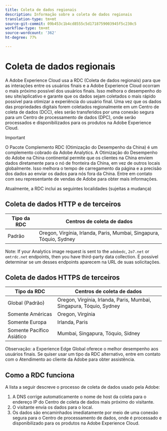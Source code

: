 ```yaml
---
title: Coleta de dados regionais
description: Informação sobre a coleta de dados regionais
translation-type: tm+mt
source-git-commit: 09b453c1b4cd8555c5d1718759003945f5c230c5
workflow-type: tm+mt
source-wordcount: '362'
ht-degree: 77%

---
```



# Coleta de dados regionais

A Adobe Experience Cloud usa a RDC (Coleta de dados regionais) para que as interações entre os usuários finais e a Adobe Experience Cloud ocorram o mais próximo possível dos usuários finais. Isso melhora o desempenho do seu site/aplicativo e garante que os dados sejam coletados o mais rápido possível para otimizar a experiência do usuário final. Uma vez que os dados das propriedades digitais forem coletados regionalmente em um Centro de coleta de dados (DCC), eles serão transferidos por uma conexão segura para um Centro de processamento de dados (DPC), onde serão processados e disponibilizados para os produtos na Adobe Experience Cloud.

>[!IMPORTANT]
>
>O Pacote Complemento RDC (Otimização do Desempenho da China) é um complemento cobrado da Adobe Analytics. A Otimização do Desempenho do Adobe na China continental permite que os clientes na China enviem dados diretamente para o nó de fronteira da China, em vez de outros locais globalmente. Isso melhora o tempo de carregamento da página e a precisão dos dados ao enviar os dados para nós fora da China. Entre em contato com seu representante de vendas de Adobe para obter mais informações.

Atualmente, a RDC inclui as seguintes localidades (sujeitas a mudança)

## Coleta de dados HTTP e de terceiros

| Tipo da RDC | Centros de coleta de dados |
|---------------------|-------------------|
| Padrão | Oregon, Virgínia, Irlanda, Paris, Mumbai, Singapura, Tóquio, Sydney |

Note: If your Analytics image request is sent to the `adobedc`, `2o7.net` or `omtrdc.net` endpoints, then you have third-party data collection. É possível determinar se um desses endpoints aparecem na URL de suas solicitações.

## Coleta de dados HTTPS de terceiros

| Tipo da RDC | Centros de coleta de dados |
|---------------------|-------------------|
| Global (Padrão) | Oregon, Virgínia, Irlanda, Paris, Mumbai, Singapura, Tóquio, Sydney |
| Somente Américas | Oregon, Virgínia |
| Somente Europa | Irlanda, Paris |
| Somente Pacífico Asiático | Mumbai, Singapura, Tóquio, Sidney |

Observação: a Experience Edge Global oferece o melhor desempenho aos usuários finais.  Se quiser usar um tipo da RDC alternativo, entre em contato com o Atendimento ao cliente da Adobe para obter assistência.

## Como a RDC funciona

A lista a seguir descreve o processo de coleta de dados usado pela Adobe:

1. A DNS corrige automaticamente o nome de host da coleta para o endereço IP do Centro de coleta de dados mais próximo do visitante.
1. O visitante envia os dados para o local.
1. Os dados são encaminhados imediatamente por meio de uma conexão segura para o Centro de processamento de dados, onde é processado e disponibilizado para os produtos na Adobe Experience Cloud.
